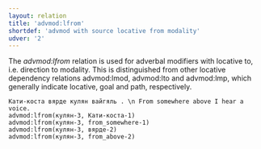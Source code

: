 ```yaml
---
layout: relation
title: 'advmod:lfrom'
shortdef: 'advmod with source locative from modality'
udver: '2'
---
```


The _advmod:lfrom_ relation is used for adverbal modifiers with locative to, i.e. direction to modality.
This is distinguished from other locative dependency relations advmod:lmod, advmod:lto and advmod:lmp,
which generally indicate locative, goal and path, respectively.

~~~ sdparse
Кати-коста вярде кулян вайгяль . \n From somewhere above I hear	a voice.
advmod:lfrom(кулян-3, Кати-коста-1)
advmod:lfrom(кулян-3, from_somewhere-1)
advmod:lfrom(кулян-3, вярде-2)
advmod:lfrom(кулян-3, from_above-2)


~~~

<!-- Interlanguage links updated Čt lis 12 09:43:27 CET 2020 -->
